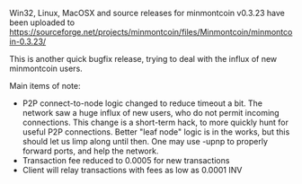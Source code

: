 Win32, Linux, MacOSX and source releases for minmontcoin v0.3.23 have been uploaded to
https://sourceforge.net/projects/minmontcoin/files/Minmontcoin/minmontcoin-0.3.23/

This is another quick bugfix release, trying to deal with the influx of new minmontcoin users.

Main items of note:

* P2P connect-to-node logic changed to reduce timeout a bit.  The network saw a huge influx of new users, who do not permit incoming connections.  This change is a short-term hack, to more quickly hunt for useful P2P connections.  Better "leaf node" logic is in the works, but this should let us limp along until then.  One may use -upnp to properly forward ports, and help the network.
* Transaction fee reduced to 0.0005 for new transactions
* Client will relay transactions with fees as low as 0.0001 INV
